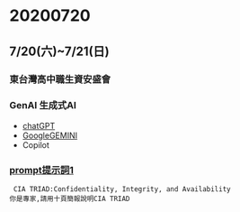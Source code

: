 # 20200720


## 7/20(六)~7/21(日)
### 東台灣高中職生資安盛會

### GenAI 生成式AI
- [chatGPT](https://chatgpt.com/)
- [GoogleGEMINI](https://gemini.google.com/app?hl=zh-TW)
- Copilot
### [prompt提示詞1](https://github.com/crossZ1026/20240720/blob/main/MyFirstCTF/prompt%E6%8F%90%E7%A4%BA%E8%A9%9E1.md)
```
 CIA TRIAD:Confidentiality, Integrity, and Availability
你是專家,請用十頁簡報說明CIA TRIAD
```
